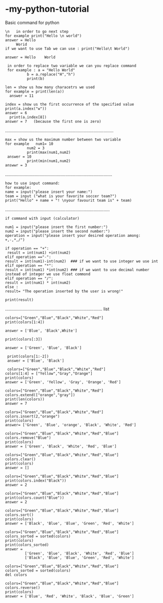 # -my-python-tutorial
Basic command for python

    \n   in order to go next step
    for example print("Hello \n world") 
    answer = Hello 
         Worid
    if we want to use Tab we can use : print("Hello\t World")

    answer = Hello    World

     in order to replace two variable we can you replace command
     for example : a = "Hello World"
              b = a.replace("H","h")
              print(b)
              
    len = show us how many characetrs we used
    for example = print(len(a)) 
      answer = 11
      
    index = show us the first occurrence of the specified value
    print(a.index("w"))
    answer = 6
      print(a.index[8])
    answer = 7   (because the first one is zero)
........................................................................................
 
    max = show us the maximum number between two variable
    for example   num1= 10
              num2 = 3
              print(max(num1,num2)
     answer = 10
              print(min(num1,num2)
    answwr = 3
.......................................................................................

    how to use input command:
    for example:
    name = input("please insert your name:")
    team = input ("what is your favorite soccer team?")
    print("Hello" + name + "! \nyour favourit team is" + team)

.....................................................................................
 
    if command with input (calculator)
 
    num1 = input("please insert the first number:")
    num2 = input("please insert the second number:")
    operation = input("please insert your desired operation among: +,-,*,/")

    if operation == "+":
     result = int(num1) +int(num2)
    elif operation =="-":
    result = int(num1)-int(num2)  ### if we want to use integer we use int
    elif operation == "*":
    result = int(num1) *int(num2) ### if we want to use decimal number instead of integer we use float commond
    elif operation == "/":
    result = int(num1) * int(num2)
    else :
    result= "The operation inserted by the user is wrong!"

    print(result)

...............................................................................
 list
    
    colors=["Green","Blue","Black","White","Red"]
    print(colors[1:4])
    
    answer = ['Blue', 'Black',White']
    
    print(colors[:3])
    
    answer = ['Green', 'Blue', 'Black']
     
     print(colors[1:-2])
     answer = ['Blue', 'Black']
     
     colors=["Green","Blue","Black","White","Red"]
    colors[1:4] = ["Yellow","Gray","Orange"]
    print(colors)
    answer = ['Green', 'Yellow', 'Gray', 'Orange', 'Red']
    
    colors=["Green","Blue","Black","White","Red"]
    colors.extend(["orange","gray"])
    print(len(colors))
    answer = 7
    
    colors=["Green","Blue","Black","White","Red"]
    colors.insert(2,"orange")
    print(colors)
    answer= ['Green', 'Blue', 'orange', 'Black', 'White', 'Red']
    
    colors=["Green","Blue","Black","White","Red","Blue"]
    colors.remove("Blue")
    print(colors)
    answer = ['Green', 'Black', 'White', 'Red', 'Blue']
    
    colors=["Green","Blue","Black","White","Red","Blue"]
    colors.clear()
    print(colors)
    answer = []
    
    colors=["Green","Blue","Black","White","Red","Blue"]
    print(colors.index("Black"))
    answer = 2
    
    colors=["Green","Blue","Black","White","Red","Blue"]
    print(colors.count("Blue"))
    answer = 2
    
    colors=["Green","Blue","Black","White","Red","Blue"]
    colors.sort()
    print(colors)
    answer = ['Black', 'Blue', 'Blue', 'Green', 'Red', 'White']
    
    colors=["Green","Blue","Black","White","Red","Blue"]
    colors_sorted = sorted(colors)
    print(colors)
    print(colors_sorted)
    answer =
             ['Green', 'Blue', 'Black', 'White', 'Red', 'Blue']
             ['Black', 'Blue', 'Blue', 'Green', 'Red', 'White']
             
    colors=["Green","Blue","Black","White","Red","Blue"]
    colors_sorted = sorted(colors)
    del colors           
   
    colors=["Green","Blue","Black","White","Red","Blue"]
    colors.reverse()
    print(colors)
    answer = ['Blue', 'Red', 'White', 'Black', 'Blue', 'Green']

   

      
      
              

